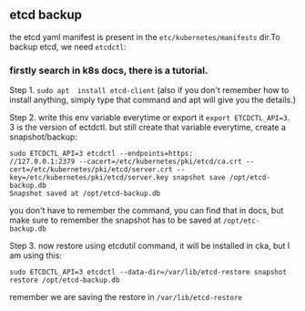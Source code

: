 ## etcd backup

the etcd yaml manifest is present in the `etc/kubernetes/manifests` dir.To backup etcd, we need `etcdctl`:

### firstly search in k8s docs, there is a tutorial. 

Step 1. `sudo apt  install etcd-client` (also if you don't remember how to install anything, simply type that command and apt will give you the details.)

Step 2. write this env variable everytime or export it `export ETCDCTL_API=3`. 3 is the version of ectdctl. but still create that variable everytime, create a snapshot/backup:

```
sudo ETCDCTL_API=3 etcdctl --endpoints=https:
//127.0.0.1:2379 --cacert=/etc/kubernetes/pki/etcd/ca.crt --cert=/etc/kubernetes/pki/etcd/server.crt --
key=/etc/kubernetes/pki/etcd/server.key snapshot save /opt/etcd-backup.db
Snapshot saved at /opt/etcd-backup.db
```

you don't have to remember the command, you can find that in docs, but make sure to remember the snapshot has to be saved at `/opt/etc-backup.db`

Step 3. now restore using etcdutil command, it will be installed in cka, but I am using this:

`sudo ETCDCTL_API=3 etcdctl --data-dir=/var/lib/etcd-restore snapshot restore /opt/etcd-backup.db`

remember we are saving the restore in `/var/lib/etcd-restore`
